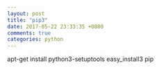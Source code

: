 ```yaml
---
layout: post
title: "pip3"
date: 2017-05-22 23:33:35 +0800
comments: true
categories: python
---
```

apt-get install python3-setuptools
easy_install3 pip